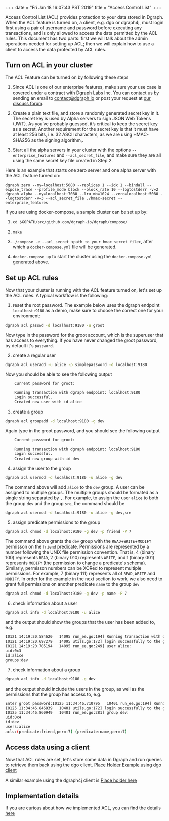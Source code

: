 +++
date = "Fri Jan 18 16:07:43 PST 2019"
title = "Access Control List"
+++

Access Control List (ACL) provides protection to your data stored in
Dgraph. When the ACL feature is turned on, a client, e.g. dgo or dgraph4j, must login first using a
pair of username and password before executing any transactions, and is only allowed to access the
data permitted by the ACL rules. This document has two parts: first we will talk about
the admin operations needed for setting up ACL;  then we will explain how to use a client to
access the data protected by ACL rules. 

## Turn on ACL in your cluster
The ACL Feature can be turned on by following these steps 

1. Since ACL is one of our enterprise features, make sure your use case is covered under a contract with Dgraph Labs Inc. 
You can contact us by sending an email to [contact@dgraph.io](mailto:contact@dgraph.io) or post your request at [our discuss
forum](https://discuss.dgraph.io).

2. Create a plain text file, and store a randomly generated secret key in it. The secret key is used
by Alpha servers to sign JSON Web Tokens (JWT). As you’ve probably guessed, it’s critical to keep
the secret key as a secret. Another requirement for the secret key is that it must have at least 256
bits, i.e.  32 ASCII characters, as we are using HMAC-SHA256 as the signing algorithm,.

3. Start all the alpha servers in your cluster with the
options `--enterprise_features` and `--acl_secret_file`, and make sure they are all using the same
secret key file created in Step 2. 

Here is an example that starts one zero server and one alpha server with the ACL feature turned on:
```
dgraph zero --my=localhost:5080 --replicas 1 --idx 1 --bindall --expose_trace --profile_mode block --block_rate 10 --logtostderr -v=2
dgraph alpha --my=localhost:7080 --lru_mb=1024 --zero=localhost:5080 --logtostderr -v=3 --acl_secret_file ./hmac-secret --enterprise_features
```

If you are using docker-compose, a sample cluster can be set up by:

1. `cd $GOPATH/src/github.com/dgraph-io/dgraph/compose/`

2. `make`

3. `./compose -e --acl_secret <path to your hmac secret file>`, after which a `docker-compose.yml` file will be generated.

4. `docker-compose up` to start the cluster using the `docker-compose.yml` generated above.

## Set up ACL rules
Now that your cluster is running with the ACL feature turned on, let's set up the ACL rules. A typical workflow is the following:

1. reset the root password. The example below uses the dgraph endpoint `localhost:9180` as a demo, make sure to choose the correct one for your environment:
```bash
dgraph acl passwd -d localhost:9180 -u groot
```
Now type in the password for the groot account, which is the superuser that has access to everything. If you have never changed the groot password, by default it's `password`.

2. create a regular user
```bash
dgraph acl useradd -u alice -p simplepassword -d localhost:9180
```
Now you should be able to see the following output
```bash
    Current password for groot:

    Running transaction with dgraph endpoint: localhost:9180
    Login successful.
    Created new user with id alice
```

3. create a group
```bash
dgraph acl groupadd -d localhost:9180 -g dev
```
Again type in the groot password, and you should see the following output
```bash
    Current password for groot:
    
    Running transaction with dgraph endpoint: localhost:9180
    Login successful.
    Created new group with id dev
```
4. assign the user to the group
```bash
dgraph acl usermod -d localhost:9180 -u alice -g dev
```
The command above will add `alice` to the `dev` group. A user can be assigned to multiple groups. 
The multiple groups should be formated as a single string separated by `,`.
For example, to assign the user `alice` to both the group `dev` and the group `sre`, the command should be
```bash
dgraph acl usermod -d localhost:9180 -u alice -g dev,sre
```
5. assign predicate permissions to the group
```bash
dgraph acl chmod -d localhost:9180 -g dev -p friend -P 7
```
The command above grants the `dev` group with the `READ`+`WRITE`+`MODIFY` permisson on the `friend` predicate. Permissions are represented by a number following the UNIX file permission convention. 
That is, 4 (binary 100) represents `READ`, 2 (binary 010) represents `WRITE`, and 1 (binary 001) represents `MODIFY` (the permission to change a predicate's schema). Similarly, permisson numbers can be XORed to represent multiple permissions. For example, 7 (binary 111) represents all of `READ`, `WRITE` and `MODIFY`.
In order for the example in the next section to work, we also need to grant full permissions on another predicate `name` to the group `dev`
```bash
dgraph acl chmod -d localhost:9180 -g dev -p name -P 7
```

6. check information about a user
```bash
dgraph acl info -d localhost:9180 -u alice
```
and the output should show the groups that the user has been added to, e.g.
```bash
I0121 14:19:20.584620   14095 run_ee.go:194] Running transaction with dgraph endpoint: localhost:9180
I0121 14:19:20.697279   14095 utils.go:172] login successfully to the groot account
I0121 14:19:20.705194   14095 run_ee.go:249] user alice:
uid:0x3
id:alice
groups:dev
```
7. check information about a group
```bash
dgraph acl info -d localhost:9180 -g dev
```
and the output should include the users in the group, as well as the permissions that the group has access to, e.g.
```bash
Enter groot password:I0125 11:34:46.710795   10401 run_ee.go:194] Running transaction with dgraph endpoint: localhost:9180
I0125 11:34:46.846839   10401 utils.go:172] login successfully to the groot account
I0125 11:34:46.860949   10401 run_ee.go:281] group dev:
uid:0x4
id:dev
users:alice
acls:(predicate:friend,perm:7) (predicate:name,perm:7)
```

## Access data using a client
Now that ACL rules are set, let's store some data in Dgraph and run queries to retrieve them back using the dgo client.
[Place Holder Example using dgo client](http://www.dgraph.io)

A similar example using the dgraph4j client is [Place holder here](http://www.dgraph.io)

## Implementation details
If you are curious about how we implemented ACL, you can find the details [here](./impl)
